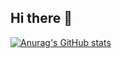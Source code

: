 ## Hi there 👋
[![Anurag's GitHub stats](https://github-readme-stats.vercel.app/api?username=yxc0915)](https://github.com/anuraghazra/github-readme-stats)

<!--
**yxc0915/yxc0915** is a ✨ _special_ ✨ repository because its `README.md` (this file) appears on your GitHub profile.

Here are some ideas to get you started:

- 🔭 I’m currently working on ...
- 🌱 I’m currently learning ...
- 👯 I’m looking to collaborate on ...
- 🤔 I’m looking for help with ...
- 💬 Ask me about ...
- 📫 How to reach me: ...
- 😄 Pronouns: ...
- ⚡ Fun fact: ...
-->
